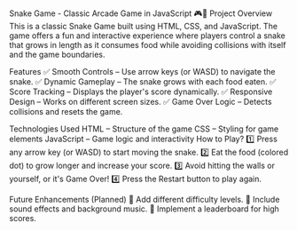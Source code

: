 Snake Game - Classic Arcade Game in JavaScript 🎮🐍
Project Overview
This is a classic Snake Game built using HTML, CSS, and JavaScript. The game offers a fun and interactive experience where players control a snake that grows in length as it consumes food while avoiding collisions with itself and the game boundaries.

Features
✅ Smooth Controls – Use arrow keys (or WASD) to navigate the snake.
✅ Dynamic Gameplay – The snake grows with each food eaten.
✅ Score Tracking – Displays the player's score dynamically.
✅ Responsive Design – Works on different screen sizes.
✅ Game Over Logic – Detects collisions and resets the game.

Technologies Used
HTML – Structure of the game
CSS – Styling for game elements
JavaScript – Game logic and interactivity
How to Play?
1️⃣ Press any arrow key (or WASD) to start moving the snake.
2️⃣ Eat the food (colored dot) to grow longer and increase your score.
3️⃣ Avoid hitting the walls or yourself, or it's Game Over!
4️⃣ Press the Restart button to play again.

Future Enhancements (Planned)
🔹 Add different difficulty levels.
🔹 Include sound effects and background music.
🔹 Implement a leaderboard for high scores.
